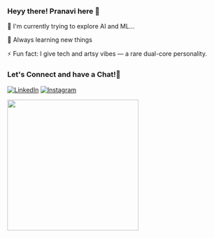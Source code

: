 

<!--
**Pranavipulluri/Pranavipulluri** is a ✨ _special_ ✨ repository because its `README.md` (this file) appears on your GitHub profile.

Here are some ideas to get you started:

- 🔭 I’m currently working on ...
- 🌱 I’m currently learning ...
- 👯 I’m looking to collaborate on ...
- 🤔 I’m looking for help with ...
- 💬 Ask me about ...
- 📫 How to reach me: ...
- 😄 Pronouns: ...
- 


-->
### Heyy there! Pranavi here 👋

🌱 I'm currently trying to explore AI and ML...

🧠 Always learning new things  

⚡ Fun fact:  I give tech and artsy vibes — a rare dual-core personality.


### Let's Connect and have a Chat!💬

[![LinkedIn](https://img.shields.io/badge/-LinkedIn-blue?style=flat-square&logo=Linkedin&logoColor=white&link=https://www.linkedin.com)]([https://www.linkedin.com](https://www.linkedin.com/in/pranavi-pulluri/))
[![Instagram](https://img.shields.io/badge/-Instagram-E4405F?style=flat-square&logo=instagram&logoColor=white&link=https://www.instagram.com)]([https://www.instagram.com](https://www.instagram.com/pranavi_pulluri/))

<img src="[https://media.giphy.com/media/iN5dO7FnGsNnO/giphy.gif](https://giphy.com/gifs/sesamestreet-sesame-street-cookie-monster-GRPy8MKag9U1U88hzY)" width="300"/>
